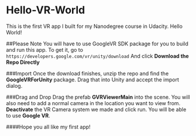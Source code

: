 # Hello-VR-World
This is the first VR app I built for my Nanodegree course in Udacity. Hello World! 

##Please Note
You will have to use GoogleVR SDK package for you to build and run this app.
To get it, go to  `https://developers.google.com/vr/unity/download` 
And click **Download the Repo Directly**

###Import
Once the download finishes, unzip the repo and find the **GoogleVRForUnity** package. 
Drag that into Unity and accept the import dialog.

###Drag and Drop
Drag the prefab **GVRViewerMain** into the scene.
You will also need to add a normal camera in the location you want to view from.
**Deactivate** the VR Camera system we made and click run. You will be able to use **Google VR**.

####Hope you all like my first app! 
